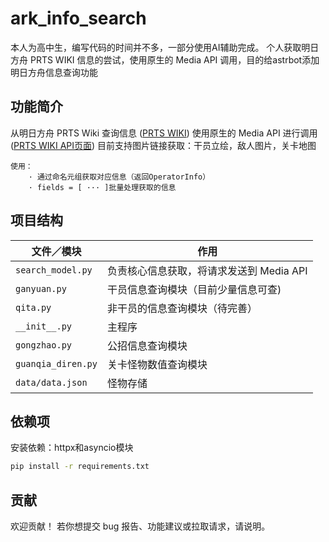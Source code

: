 # ark_info_search

本人为高中生，编写代码的时间并不多，一部分使用AI辅助完成。
个人获取明日方舟 PRTS WIKI 信息的尝试，使用原生的 Media API 调用，目的给astrbot添加明日方舟信息查询功能

## 功能简介
从明日方舟 PRTS Wiki 查询信息 ([PRTS WIKI][2])
使用原生的 Media API 进行调用 ([PRTS WIKI API页面][3])
目前支持图片链接获取：干员立绘，敌人图片，关卡地图
```
使用：
    · 通过命名元组获取对应信息（返回OperatorInfo）
    · fields = [ ··· ]批量处理获取的信息
```

## 项目结构

| 文件／模块              | 作用                        |
|--------------------|---------------------------|
| `search_model.py`  | 负责核心信息获取，将请求发送到 Media API |
| `ganyuan.py`       | 干员信息查询模块（目前少量信息可查)        |
| `qita.py`          | 非干员的信息查询模块（待完善）           |
| `__init__.py`      | 主程序                       |
| `gongzhao.py`      | 公招信息查询模块                  |
| `guanqia_diren.py` | 关卡怪物数值查询模块                |
| `data/data.json`   | 怪物存储                      |

## 依赖项
安装依赖：httpx和asyncio模块
```bash
pip install -r requirements.txt
```

## 贡献

欢迎贡献！ 若你想提交 bug 报告、功能建议或拉取请求，请说明。

[1]: https://github.com/wxgl/ark_info_search "GitHub - wxgl/ark_info_search: 个人获取明日方舟PRTS WIKI信息的尝试，使用原生的Media API调用"
[2]: https://prts.wiki/w/%E9%A6%96%E9%A1%B5 "PRTS WIKI 首页"
[3]: https://prts.wiki/api.php "PRTS WIKI API页面"